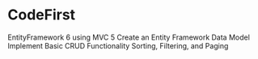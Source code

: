 # CodeFirst
EntityFramework 6 using MVC 5
Create an Entity Framework Data Model
Implement Basic CRUD Functionality
Sorting, Filtering, and Paging
